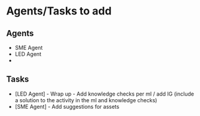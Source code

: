 
# Agents/Tasks to add

## Agents

- SME Agent
- LED Agent
- 

## Tasks

- [LED Agent] - Wrap up - Add knowledge checks per ml / add IG (include a solution to the activity in the ml and knowledge checks)
- [SME Agent] - Add suggestions for assets
